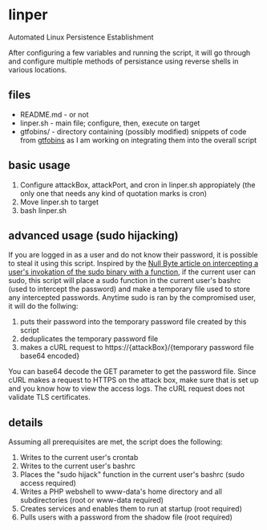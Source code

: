 # linper
Automated Linux Persistence Establishment

After configuring a few variables and running the script, it will go through and configure multiple methods of persistance using reverse shells in various locations.

## files
- README.md - or not
- linper.sh - main file; configure, then, execute on target
- gtfobins/ - directory containing (possibly modified) snippets of code from [gtfobins](https://gtfobins.github.io/) as I am working on integrating them into the overall script

## basic usage
1. Configure attackBox, attackPort, and cron in linper.sh appropiately (the only one that needs any kind of quotation marks is cron)
2. Move linper.sh to target
3. bash linper.sh

## advanced usage (sudo hijacking)
If you are logged in as a user and do not know their password, it is possible to steal it using this script. Inspired by the [Null Byte article on intercepting a user's invokation of the sudo binary with a function](https://null-byte.wonderhowto.com/how-to/steal-ubuntu-macos-sudo-passwords-without-any-cracking-0194190/), if the current user can sudo, this script will place a sudo function in the current user's bashrc (used to intercept the password) and make a temporary file used to store any intercepted passwords. Anytime sudo is ran by the compromised user, it will do the follwing:
1. puts their password into the temporary password file created by this script
2. deduplicates the temporary password file
3. makes a cURL request to https://{attackBox}/{temporary password file base64 encoded}

You can base64 decode the GET parameter to get the password file. Since cURL makes a request to HTTPS on the attack box, make sure that is set up and you know how to view the access logs. The cURL request does not validate TLS certificates.

## details
Assuming all prerequisites are met, the script does the following:

1. Writes to the current user's crontab
2. Writes to the current user's bashrc
3. Places the "sudo hijack" function in the current user's bashrc (sudo access required)
4. Writes a PHP webshell to www-data's home directory and all subdirectories (root or www-data required)
5. Creates services and enables them to run at startup (root required)
6. Pulls users with a password from the shadow file (root required)
